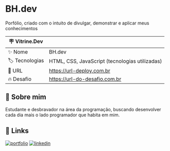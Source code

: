 
# BH.dev

Porfólio, criado com o intuito de divulgar, demonstrar e aplicar meus conhecimentos

| :placard: Vitrine.Dev |     |
| -------------  | --- |
| :sparkles: Nome        | BH.dev
| :label: Tecnologias | HTML, CSS, JavaScript (tecnologias utilizadas)
| :rocket: URL         | https://url-deploy.com.br
| :fire: Desafio     | https://url-do-desafio.com.br



## 🚀 Sobre mim
Estudante e desbravador na área da programação, buscando desenvolver cada dia mais o lado programador que habita em mim.



## 🔗 Links
[![portfolio](https://img.shields.io/badge/my_portfolio-000?style=for-the-badge&logo=ko-fi&logoColor=white)](https://bh-dev-dusky.vercel.app/)
[![linkedin](https://img.shields.io/badge/linkedin-0A66C2?style=for-the-badge&logo=linkedin&logoColor=white)](https://www.linkedin.com/in/bruno-henrique-schmitt-dos-santos-090a7a1a9/)



